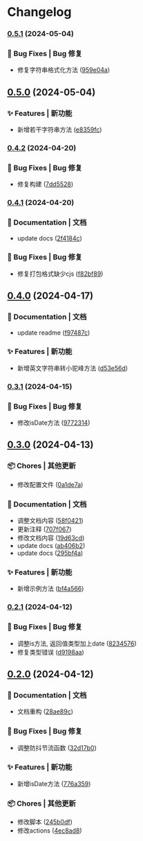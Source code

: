 # Changelog

### [0.5.1](https://github.com/hacxy/tianjie/compare/v0.5.0...v0.5.1) (2024-05-04)


### 🐛 Bug Fixes | Bug 修复

* 修复字符串格式化方法 ([959e04a](https://github.com/hacxy/tianjie/commit/959e04a072a87fe71305195f51f0e1aeb110be40))

## [0.5.0](https://github.com/hacxy/tianjie/compare/v0.4.2...v0.5.0) (2024-05-04)


### ✨ Features | 新功能

* 新增若干字符串方法 ([e8359fc](https://github.com/hacxy/tianjie/commit/e8359fc12ba21f23bc1fde42a7dd4a359931aefc))

### [0.4.2](https://github.com/hacxy/tianjie/compare/v0.4.1...v0.4.2) (2024-04-20)


### 🐛 Bug Fixes | Bug 修复

* 修复构建 ([7dd5528](https://github.com/hacxy/tianjie/commit/7dd5528c794bb22e32a881969be7858971cd3d7d))

### [0.4.1](https://github.com/hacxy/tianjie/compare/v0.4.0...v0.4.1) (2024-04-20)


### 📝 Documentation | 文档

* update docs ([2f4184c](https://github.com/hacxy/tianjie/commit/2f4184ca8b87f3162f5a1d7a205dfc2b54d9b9ae))


### 🐛 Bug Fixes | Bug 修复

* 修复打包格式缺少cjs ([f82bf89](https://github.com/hacxy/tianjie/commit/f82bf89aafa176e3e212bb8dd2229960ac1073d0))

## [0.4.0](https://github.com/hacxy/tianjie/compare/v0.3.1...v0.4.0) (2024-04-17)


### 📝 Documentation | 文档

* update readme ([f97487c](https://github.com/hacxy/tianjie/commit/f97487cf5f1ec33b60db281a433f91b44775a0ac))


### ✨ Features | 新功能

* 新增英文字符串转小驼峰方法 ([d53e56d](https://github.com/hacxy/tianjie/commit/d53e56d975e7783a6259472636717652ac1e0cc6))

### [0.3.1](https://github.com/hacxy/tianjie/compare/v0.3.0...v0.3.1) (2024-04-15)


### 🐛 Bug Fixes | Bug 修复

* 修改isDate方法 ([9772314](https://github.com/hacxy/tianjie/commit/9772314c4b1a625062e112130949b228c95fd033))

## [0.3.0](https://github.com/hacxy/tianjie/compare/v0.2.1...v0.3.0) (2024-04-13)


### 📦 Chores | 其他更新

* 修改配置文件 ([0a1de7a](https://github.com/hacxy/tianjie/commit/0a1de7a47d8ed269a2f53e6d0995e4cf11db9675))


### 📝 Documentation | 文档

* 调整文档内容 ([58f0421](https://github.com/hacxy/tianjie/commit/58f042140a356eb058e5cbafacda74088dc1511a))
* 更新注释 ([707f067](https://github.com/hacxy/tianjie/commit/707f06703157e31cc895c066e1745b3c72de08f2))
* 修改文档内容 ([19d63cd](https://github.com/hacxy/tianjie/commit/19d63cd218b68d0a5de22d4f2e7946c04c36f52e))
* update docs ([ab406b2](https://github.com/hacxy/tianjie/commit/ab406b252bd727d89583a2bd8e45e8529cb4dbc5))
* update docs ([295bf4a](https://github.com/hacxy/tianjie/commit/295bf4a2ca7e7a6a33b4dce7018756c07d22025f))


### ✨ Features | 新功能

* 新增示例方法 ([bf4a566](https://github.com/hacxy/tianjie/commit/bf4a56624626ea46ea5ed40058c82547a06cef28))

### [0.2.1](https://github.com/hacxy/tianjie/compare/v0.2.0...v0.2.1) (2024-04-12)


### 🐛 Bug Fixes | Bug 修复

* 调整is方法, 返回值类型加上date ([8234576](https://github.com/hacxy/tianjie/commit/8234576e06f8a920ad1cc5ddaedc40c52b472027))
* 修复类型错误 ([d9198aa](https://github.com/hacxy/tianjie/commit/d9198aa8b349ea041992ed99889cd0b57647497d))

## [0.2.0](https://github.com/hacxy/tianjie/compare/v0.1.0...v0.2.0) (2024-04-12)


### 📝 Documentation | 文档

* 文档重构 ([28ae89c](https://github.com/hacxy/tianjie/commit/28ae89cba37421b656ce5f42e5299b6998f629ba))


### 🐛 Bug Fixes | Bug 修复

* 调整防抖节流函数 ([32d17b0](https://github.com/hacxy/tianjie/commit/32d17b0fb1c41747dfab8feb61e15c433f68f661))


### ✨ Features | 新功能

* 新增isDate方法 ([776a359](https://github.com/hacxy/tianjie/commit/776a3593a92e6014f42f0520a9d20dde537d2835))


### 📦 Chores | 其他更新

* 修改脚本 ([245b0df](https://github.com/hacxy/tianjie/commit/245b0df79651d6de91859938cd5e7b7a04797496))
* 修改actions ([4ec8ad8](https://github.com/hacxy/tianjie/commit/4ec8ad8fcf497d5d53734d4640a804c8ad54064c))
